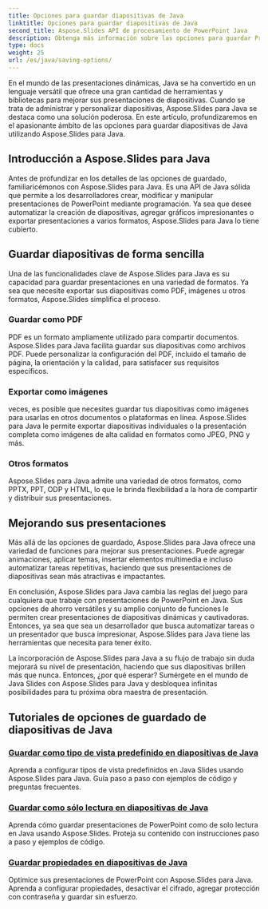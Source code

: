 ```yaml
---
title: Opciones para guardar diapositivas de Java
linktitle: Opciones para guardar diapositivas de Java
second_title: Aspose.Slides API de procesamiento de PowerPoint Java
description: Obtenga más información sobre las opciones para guardar Presentaciones de Java con Aspose.Slides para Java. Explore guías y tutoriales completos para una gestión y personalización eficientes de las diapositivas.
type: docs
weight: 25
url: /es/java/saving-options/
---
```



En el mundo de las presentaciones dinámicas, Java se ha convertido en un lenguaje versátil que ofrece una gran cantidad de herramientas y bibliotecas para mejorar sus presentaciones de diapositivas. Cuando se trata de administrar y personalizar diapositivas, Aspose.Slides para Java se destaca como una solución poderosa. En este artículo, profundizaremos en el apasionante ámbito de las opciones para guardar diapositivas de Java utilizando Aspose.Slides para Java.

## Introducción a Aspose.Slides para Java

Antes de profundizar en los detalles de las opciones de guardado, familiaricémonos con Aspose.Slides para Java. Es una API de Java sólida que permite a los desarrolladores crear, modificar y manipular presentaciones de PowerPoint mediante programación. Ya sea que desee automatizar la creación de diapositivas, agregar gráficos impresionantes o exportar presentaciones a varios formatos, Aspose.Slides para Java lo tiene cubierto.

## Guardar diapositivas de forma sencilla

Una de las funcionalidades clave de Aspose.Slides para Java es su capacidad para guardar presentaciones en una variedad de formatos. Ya sea que necesite exportar sus diapositivas como PDF, imágenes u otros formatos, Aspose.Slides simplifica el proceso.

### Guardar como PDF

PDF es un formato ampliamente utilizado para compartir documentos. Aspose.Slides para Java facilita guardar sus diapositivas como archivos PDF. Puede personalizar la configuración del PDF, incluido el tamaño de página, la orientación y la calidad, para satisfacer sus requisitos específicos.

### Exportar como imágenes

veces, es posible que necesites guardar tus diapositivas como imágenes para usarlas en otros documentos o plataformas en línea. Aspose.Slides para Java le permite exportar diapositivas individuales o la presentación completa como imágenes de alta calidad en formatos como JPEG, PNG y más.

### Otros formatos

Aspose.Slides para Java admite una variedad de otros formatos, como PPTX, PPT, ODP y HTML, lo que le brinda flexibilidad a la hora de compartir y distribuir sus presentaciones.

## Mejorando sus presentaciones

Más allá de las opciones de guardado, Aspose.Slides para Java ofrece una variedad de funciones para mejorar sus presentaciones. Puede agregar animaciones, aplicar temas, insertar elementos multimedia e incluso automatizar tareas repetitivas, haciendo que sus presentaciones de diapositivas sean más atractivas e impactantes.

En conclusión, Aspose.Slides para Java cambia las reglas del juego para cualquiera que trabaje con presentaciones de PowerPoint en Java. Sus opciones de ahorro versátiles y su amplio conjunto de funciones le permiten crear presentaciones de diapositivas dinámicas y cautivadoras. Entonces, ya sea que sea un desarrollador que busca automatizar tareas o un presentador que busca impresionar, Aspose.Slides para Java tiene las herramientas que necesita para tener éxito.

La incorporación de Aspose.Slides para Java a su flujo de trabajo sin duda mejorará su nivel de presentación, haciendo que sus diapositivas brillen más que nunca. Entonces, ¿por qué esperar? Sumérgete en el mundo de Java Slides con Aspose.Slides para Java y desbloquea infinitas posibilidades para tu próxima obra maestra de presentación.

## Tutoriales de opciones de guardado de diapositivas de Java
### [Guardar como tipo de vista predefinido en diapositivas de Java](./save-as-predefined-view-type-in-java-slides/)
Aprenda a configurar tipos de vista predefinidos en Java Slides usando Aspose.Slides para Java. Guía paso a paso con ejemplos de código y preguntas frecuentes.
### [Guardar como sólo lectura en diapositivas de Java](./save-as-read-only-in-java-slides/)
Aprenda cómo guardar presentaciones de PowerPoint como de solo lectura en Java usando Aspose.Slides. Proteja su contenido con instrucciones paso a paso y ejemplos de código.
### [Guardar propiedades en diapositivas de Java](./save-properties-in-java-slides/)
Optimice sus presentaciones de PowerPoint con Aspose.Slides para Java. Aprenda a configurar propiedades, desactivar el cifrado, agregar protección con contraseña y guardar sin esfuerzo.